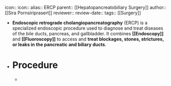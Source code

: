 icon:: 
icon::
alias:: ERCP
parent:: [[Hepatopancreatobiliary Surgery]] 
author:: [[Sira Pornsiriprasert]] 
reviewer::
review-date::
tags:: [[Surgery]]

- **Endoscopic retrograde cholangiopancreatography** (ERCP) is a specialized endoscopic procedure used to diagnose and treat diseases of the bile ducts, pancreas, and gallbladder. It combines **[[Endoscopy]]** and **[[Fluoroscopy]]** to access and **treat blockages, stones, strictures, or leaks in the pancreatic and biliary ducts**.
- # Procedure
	-